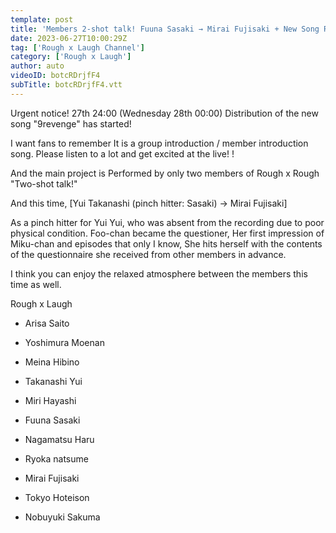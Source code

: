 ```yaml
---
template: post
title: 'Members 2-shot talk! Fuuna Sasaki → Mirai Fujisaki + New Song Release Announcement'
date: 2023-06-27T10:00:29Z
tag: ['Rough x Laugh Channel']
category: ['Rough x Laugh']
author: auto 
videoID: botcRDrjfF4
subTitle: botcRDrjfF4.vtt
---
```

Urgent notice!
27th 24:00
(Wednesday 28th 00:00)
Distribution of the new song "9revenge" has started!

I want fans to remember
It is a group introduction / member introduction song.
Please listen to a lot and get excited at the live! !


And the main project is
Performed by only two members of Rough x Rough
"Two-shot talk!"

And this time, [Yui Takanashi (pinch hitter: Sasaki) → Mirai Fujisaki]

As a pinch hitter for Yui Yui, who was absent from the recording due to poor physical condition. Foo-chan became the questioner, Her first impression of Miku-chan and episodes that only I know, She hits herself with the contents of the questionnaire she received from other members in advance.

I think you can enjoy the relaxed atmosphere between the members this time as well.



Rough x Laugh

- Arisa Saito
- Yoshimura Moenan
- Meina Hibino
- Takanashi Yui
- Miri Hayashi
- Fuuna Sasaki
- Nagamatsu Haru
- Ryoka natsume
- Mirai Fujisaki

- Tokyo Hoteison
- Nobuyuki Sakuma